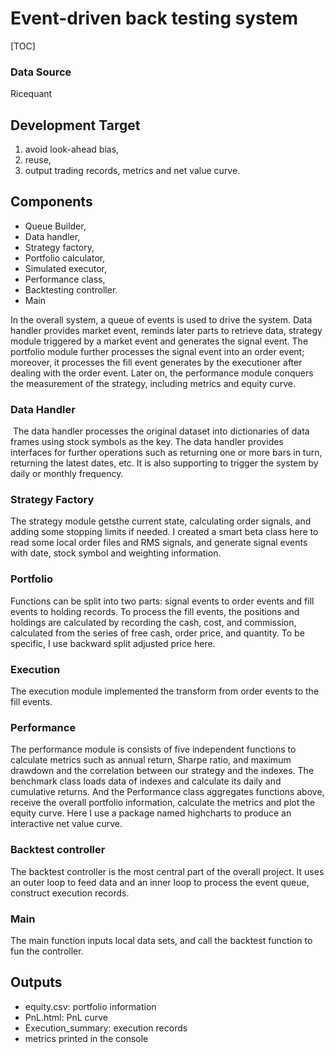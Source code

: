 # Event-driven back testing system

[TOC]

### Data Source 
Ricequant

## Development Target

1. avoid look-ahead bias, 
2. reuse, 
3. output trading records, metrics and net value curve.

 

## Components

- Queue Builder, 
- Data handler,
- Strategy factory, 
- Portfolio calculator, 
- Simulated executor, 
- Performance class, 
- Backtesting controller.
- Main

In the overall system, a queue of events is used to drive the system. Data handler provides market event, reminds later parts to retrieve data, strategy module triggered by a market event and generates the signal event. The portfolio module further processes the signal event into an order event; moreover, it processes the fill event generates by the executioner after dealing with the order event. Later on, the performance module conquers the measurement of the strategy, including metrics and equity curve.

 ### Data Handler

​	The data handler processes the original dataset into dictionaries of data frames using stock symbols as the key. The data handler provides interfaces for further operations such as returning one or more bars in turn, returning the latest dates, etc. It is also supporting to trigger the system by daily or monthly frequency.

 ### Strategy Factory

The strategy module getsthe current state, calculating order signals, and adding some stopping limits if needed. I created a smart beta class here to read some local order files and RMS signals, and generate signal events with date, stock symbol and weighting information.

 ### Portfolio

Functions can be split into two parts: signal events to order events and fill events to holding records. To process the fill events,  the positions and holdings are calculated by recording the cash, cost, and commission, calculated from the series of free cash, order price, and quantity. To be specific, I use backward split adjusted price here.

### Execution  

The execution module implemented the transform from order events to the fill events.

### Performance

The performance module is consists of five independent functions to calculate metrics such as annual return, Sharpe ratio, and maximum drawdown and the correlation between our strategy and the indexes. The benchmark class loads data of indexes and calculate its daily and cumulative returns.  And the Performance class aggregates functions above, receive the overall portfolio information, calculate the metrics and plot the equity curve. Here I use a package named highcharts to produce an interactive net value curve.

### Backtest controller

The backtest controller is the most central part of the overall project. It uses an outer loop to feed data and an inner loop to process the event queue, construct execution records. 

### Main

The main function inputs local data sets, and call the backtest function to fun the controller.

## Outputs
- equity.csv: portfolio information
- PnL.html: PnL curve
- Execution_summary: execution records
- metrics printed in the console
